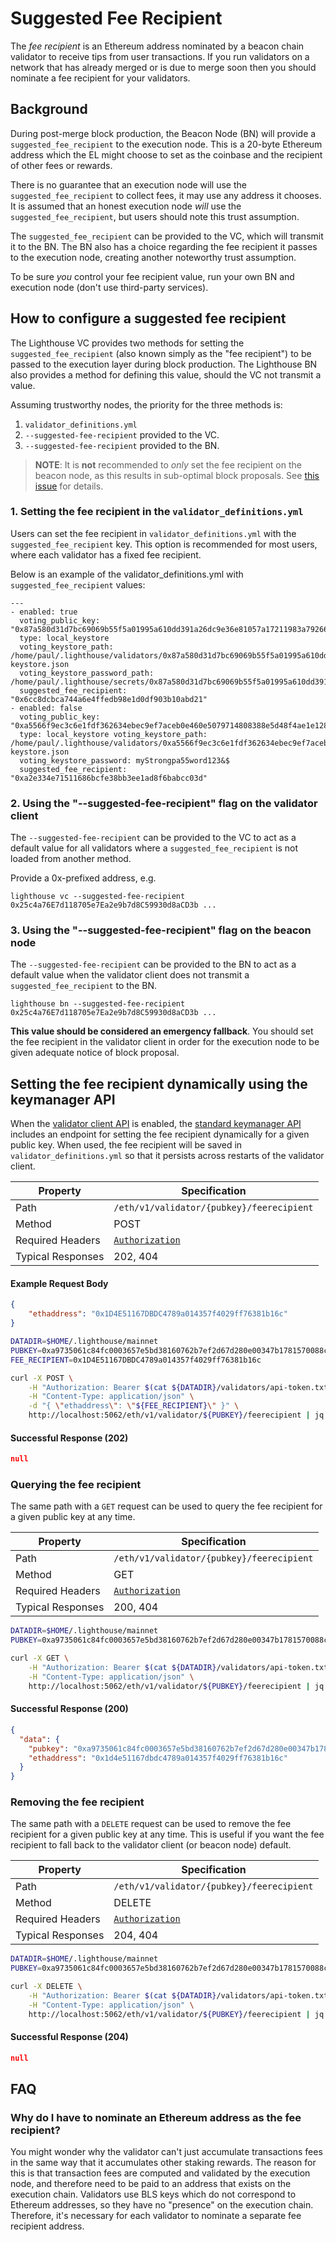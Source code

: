 # Suggested Fee Recipient

The _fee recipient_ is an Ethereum address nominated by a beacon chain validator to receive
tips from user transactions. If you run validators on a network that has already merged
or is due to merge soon then you should nominate a fee recipient for your validators.

## Background

During post-merge block production, the Beacon Node (BN) will provide a `suggested_fee_recipient` to
the execution node. This is a 20-byte Ethereum address which the EL might choose to set as the
coinbase and the recipient of other fees or rewards.

There is no guarantee that an execution node will use the `suggested_fee_recipient` to collect fees,
it may use any address it chooses. It is assumed that an honest execution node *will* use the
`suggested_fee_recipient`, but users should note this trust assumption. 

The `suggested_fee_recipient` can be provided to the VC, which will transmit it to the BN. The BN also
has a choice regarding the fee recipient it passes to the execution node, creating another
noteworthy trust assumption.

To be sure *you* control your fee recipient value, run your own BN and execution node (don't use
third-party services).

## How to configure a suggested fee recipient

The Lighthouse VC provides two methods for setting the `suggested_fee_recipient` (also known
simply as the "fee recipient") to be passed to the execution layer during block production. The
Lighthouse BN also provides a method for defining this value, should the VC not transmit a value.

Assuming trustworthy nodes, the priority for the three methods is:

1. `validator_definitions.yml`
1. `--suggested-fee-recipient` provided to the VC.
1. `--suggested-fee-recipient` provided to the BN.

> **NOTE**: It is **not** recommended to _only_ set the fee recipient on the beacon node, as this results
> in sub-optimal block proposals. See [this issue](https://github.com/sigp/lighthouse/issues/3432)
> for details.

### 1. Setting the fee recipient in the `validator_definitions.yml`

Users can set the fee recipient in `validator_definitions.yml` with the `suggested_fee_recipient`
key. This option is recommended for most users, where each validator has a fixed fee recipient.

Below is an example of the validator_definitions.yml with `suggested_fee_recipient` values:

```
---
- enabled: true
  voting_public_key: "0x87a580d31d7bc69069b55f5a01995a610dd391a26dc9e36e81057a17211983a79266800ab8531f21f1083d7d84085007"
  type: local_keystore
  voting_keystore_path: /home/paul/.lighthouse/validators/0x87a580d31d7bc69069b55f5a01995a610dd391a26dc9e36e81057a17211983a79266800ab8531f21f1083d7d84085007/voting-keystore.json
  voting_keystore_password_path: /home/paul/.lighthouse/secrets/0x87a580d31d7bc69069b55f5a01995a610dd391a26dc9e36e81057a17211983a79266800ab8531f21f1083d7d84085007
  suggested_fee_recipient: "0x6cc8dcbca744a6e4ffedb98e1d0df903b10abd21"
- enabled: false
  voting_public_key: "0xa5566f9ec3c6e1fdf362634ebec9ef7aceb0e460e5079714808388e5d48f4ae1e12897fed1bea951c17fa389d511e477"
  type: local_keystore voting_keystore_path: /home/paul/.lighthouse/validators/0xa5566f9ec3c6e1fdf362634ebec9ef7aceb0e460e5079714808388e5d48f4ae1e12897fed1bea951c17fa389d511e477/voting-keystore.json
  voting_keystore_password: myStrongpa55word123&$
  suggested_fee_recipient: "0xa2e334e71511686bcfe38bb3ee1ad8f6babcc03d"
```

### 2. Using the "--suggested-fee-recipient" flag on the validator client

The `--suggested-fee-recipient` can be provided to the VC to act as a default value for all
validators where a `suggested_fee_recipient` is not loaded from another method.

Provide a 0x-prefixed address, e.g.

```
lighthouse vc --suggested-fee-recipient 0x25c4a76E7d118705e7Ea2e9b7d8C59930d8aCD3b ...
```


### 3. Using the "--suggested-fee-recipient" flag on the beacon node

The `--suggested-fee-recipient` can be provided to the BN to act as a default value when the
validator client does not transmit a `suggested_fee_recipient` to the BN.

```
lighthouse bn --suggested-fee-recipient 0x25c4a76E7d118705e7Ea2e9b7d8C59930d8aCD3b ...
```

**This value should be considered an emergency fallback**. You should set the fee recipient in the
validator client in order for the execution node to be given adequate notice of block proposal.

## Setting the fee recipient dynamically using the keymanager API

When the [validator client API](api-vc.md) is enabled, the
[standard keymanager API](https://ethereum.github.io/keymanager-APIs/) includes an endpoint
for setting the fee recipient dynamically for a given public key. When used, the fee recipient
will be saved in `validator_definitions.yml` so that it persists across restarts of the validator
client.

| Property          | Specification                              |
|-------------------|--------------------------------------------|
| Path              | `/eth/v1/validator/{pubkey}/feerecipient`  |
| Method            | POST                                       |
| Required Headers  | [`Authorization`](./api-vc-auth-header.md) |
| Typical Responses | 202, 404                                   |

#### Example Request Body
```json
{
    "ethaddress": "0x1D4E51167DBDC4789a014357f4029ff76381b16c"
}
```

```bash
DATADIR=$HOME/.lighthouse/mainnet
PUBKEY=0xa9735061c84fc0003657e5bd38160762b7ef2d67d280e00347b1781570088c32c06f15418c144949f5d736b1d3a6c591
FEE_RECIPIENT=0x1D4E51167DBDC4789a014357f4029ff76381b16c

curl -X POST \
    -H "Authorization: Bearer $(cat ${DATADIR}/validators/api-token.txt)" \
    -H "Content-Type: application/json" \
    -d "{ \"ethaddress\": \"${FEE_RECIPIENT}\" }" \
    http://localhost:5062/eth/v1/validator/${PUBKEY}/feerecipient | jq
```

#### Successful Response (202)
```json
null
```

### Querying the fee recipient

The same path with a `GET` request can be used to query the fee recipient for a given public key at any time.

| Property          | Specification                              |
|-------------------|--------------------------------------------|
| Path              | `/eth/v1/validator/{pubkey}/feerecipient`  |
| Method            | GET                                        |
| Required Headers  | [`Authorization`](./api-vc-auth-header.md) |
| Typical Responses | 200, 404                                   |

```bash
DATADIR=$HOME/.lighthouse/mainnet
PUBKEY=0xa9735061c84fc0003657e5bd38160762b7ef2d67d280e00347b1781570088c32c06f15418c144949f5d736b1d3a6c591

curl -X GET \
    -H "Authorization: Bearer $(cat ${DATADIR}/validators/api-token.txt)" \
    -H "Content-Type: application/json" \
    http://localhost:5062/eth/v1/validator/${PUBKEY}/feerecipient | jq
```

#### Successful Response (200)
```json
{
  "data": {
    "pubkey": "0xa9735061c84fc0003657e5bd38160762b7ef2d67d280e00347b1781570088c32c06f15418c144949f5d736b1d3a6c591",
    "ethaddress": "0x1d4e51167dbdc4789a014357f4029ff76381b16c"
  }
}
```

### Removing the fee recipient

The same path with a `DELETE` request can be used to remove the fee recipient for a given public key at any time.
This is useful if you want the fee recipient to fall back to the validator client (or beacon node) default.

| Property          | Specification                              |
|-------------------|--------------------------------------------|
| Path              | `/eth/v1/validator/{pubkey}/feerecipient`  |
| Method            | DELETE                                     |
| Required Headers  | [`Authorization`](./api-vc-auth-header.md) |
| Typical Responses | 204, 404                                   |

```bash
DATADIR=$HOME/.lighthouse/mainnet
PUBKEY=0xa9735061c84fc0003657e5bd38160762b7ef2d67d280e00347b1781570088c32c06f15418c144949f5d736b1d3a6c591

curl -X DELETE \
    -H "Authorization: Bearer $(cat ${DATADIR}/validators/api-token.txt)" \
    -H "Content-Type: application/json" \
    http://localhost:5062/eth/v1/validator/${PUBKEY}/feerecipient | jq
```

#### Successful Response (204)
```json
null
```

## FAQ

### Why do I have to nominate an Ethereum address as the fee recipient?

You might wonder why the validator can't just accumulate transactions fees in the same way that it
accumulates other staking rewards. The reason for this is that transaction fees are computed and
validated by the execution node, and therefore need to be paid to an address that exists on the
execution chain. Validators use BLS keys which do not correspond to Ethereum addresses, so they
have no "presence" on the execution chain. Therefore, it's necessary for each validator to nominate
a separate fee recipient address.
